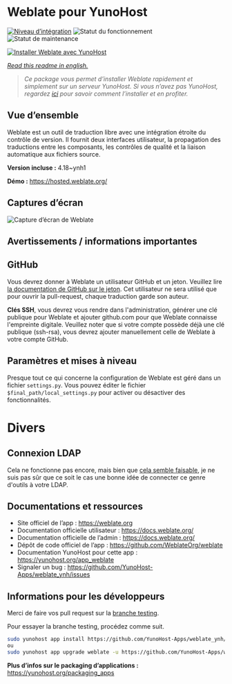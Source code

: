 <!--
N.B.: This README was automatically generated by https://github.com/YunoHost/apps/tree/master/tools/README-generator
It shall NOT be edited by hand.
-->

# Weblate pour YunoHost

[![Niveau d’intégration](https://dash.yunohost.org/integration/weblate.svg)](https://dash.yunohost.org/appci/app/weblate) ![Statut du fonctionnement](https://ci-apps.yunohost.org/ci/badges/weblate.status.svg) ![Statut de maintenance](https://ci-apps.yunohost.org/ci/badges/weblate.maintain.svg)

[![Installer Weblate avec YunoHost](https://install-app.yunohost.org/install-with-yunohost.svg)](https://install-app.yunohost.org/?app=weblate)

*[Read this readme in english.](./README.md)*

> *Ce package vous permet d’installer Weblate rapidement et simplement sur un serveur YunoHost.
Si vous n’avez pas YunoHost, regardez [ici](https://yunohost.org/#/install) pour savoir comment l’installer et en profiter.*

## Vue d’ensemble

Weblate est un outil de traduction libre avec une intégration étroite du contrôle de version. Il fournit deux interfaces utilisateur, la propagation des traductions entre les composants, les contrôles de qualité et la liaison automatique aux fichiers source. 

**Version incluse :** 4.18~ynh1

**Démo :** https://hosted.weblate.org/

## Captures d’écran

![Capture d’écran de Weblate](./doc/screenshots/BigScreenshot.png)

## Avertissements / informations importantes

## GitHub

Vous devrez donner à Weblate un utilisateur GitHub et un jeton. Veuillez lire [la documentation de GitHub sur le jeton](https://help.github.com/articles/creating-a-personal-access-token-for-the-command-line/).
Cet utilisateur ne sera utilisé que pour ouvrir la pull-request, chaque traduction garde son auteur.

**Clés SSH**, vous devrez vous rendre dans l'administration, générer une clé publique pour Weblate et ajouter github.com pour que Weblate connaisse l'empreinte digitale. Veuillez noter que si votre compte possède déjà une clé publique (ssh-rsa), vous devrez ajouter manuellement celle de Weblate à votre compte GitHub.

## Paramètres et mises à niveau

Presque tout ce qui concerne la configuration de Weblate est géré dans un fichier `settings.py`.
Vous pouvez éditer le fichier `$final_path/local_settings.py` pour activer ou désactiver des fonctionnalités.

# Divers

## Connexion LDAP

Cela ne fonctionne pas encore, mais bien que [cela semble faisable](https://docs.weblate.org/en/latest/admin/auth.html?highlight=LDAP#ldap-authentication), je ne suis pas sûr que ce soit le cas une bonne idée de connecter ce genre d'outils à votre LDAP. 
## Documentations et ressources

* Site officiel de l’app : <https://weblate.org>
* Documentation officielle utilisateur : <https://docs.weblate.org/>
* Documentation officielle de l’admin : <https://docs.weblate.org/>
* Dépôt de code officiel de l’app : <https://github.com/WeblateOrg/weblate>
* Documentation YunoHost pour cette app : <https://yunohost.org/app_weblate>
* Signaler un bug : <https://github.com/YunoHost-Apps/weblate_ynh/issues>

## Informations pour les développeurs

Merci de faire vos pull request sur la [branche testing](https://github.com/YunoHost-Apps/weblate_ynh/tree/testing).

Pour essayer la branche testing, procédez comme suit.

``` bash
sudo yunohost app install https://github.com/YunoHost-Apps/weblate_ynh/tree/testing --debug
ou
sudo yunohost app upgrade weblate -u https://github.com/YunoHost-Apps/weblate_ynh/tree/testing --debug
```

**Plus d’infos sur le packaging d’applications :** <https://yunohost.org/packaging_apps>